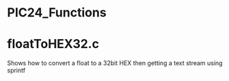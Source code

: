 # PIC24_Functions

# floatToHEX32.c
 Shows how to convert a float to a 32bit HEX then getting a text stream using sprintf
